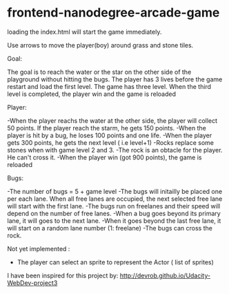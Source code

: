 frontend-nanodegree-arcade-game
===============================

loading the index.html will start the game immediately.

Use arrows to move the player(boy) around grass and stone tiles.

Goal:

The goal is to reach the water or the star on the other side of the playground without hitting the bugs. The player has 3 lives before the game restart and load the  first level. The game has three level. When the third level is completed, the player win and the game is reloaded

Player:

-When the player reachs the water at the other side, the player will collect 50 points. If the player reach the starm, he gets 150 points.
-When the player is  hit by a bug, he loses 100 points and one life.
-When the player gets 300 points, he gets the next level ( i.e level+1)
-Rocks replace some stones when with game level 2 and 3.
-The rock is an obtacle for the player. He can't cross it.
-When the player win (got 900 points), the game is reloaded

Bugs:

-The number of bugs = 5  +  game level
-The bugs will initailly be placed one per each lane. When all free lanes are occupied, the next selected free lane will start with the first lane.
-The bugs run on freelanes and their speed will depend on the number of free lanes.
-When a bug goes beyond its primary lane, it will goes to the next lane.
-When it goes beyond the last free lane, it will start on a random lane number (1: freelane)
-The bugs can cross the rock.



Not yet implemented :

- The player  can select an sprite to represent the Actor ( list of sprites)



I have been inspired for this project by:
http://devrob.github.io/Udacity-WebDev-project3
